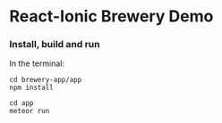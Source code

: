 # React-Ionic Brewery Demo #


### Install, build and run ###


In the terminal:

    cd brewery-app/app
    npm install

    cd app
    meteor run

